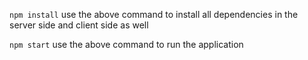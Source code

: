 `npm install`
use the above command to install all dependencies in the server side and client side as well

`npm start`
use the above command to run the application